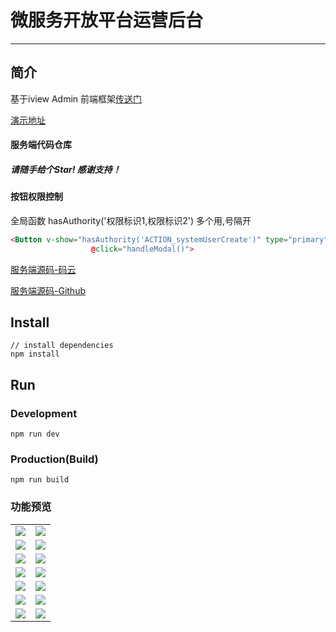 # 微服务开放平台运营后台

---
## 简介
基于iview Admin 前端框架<a href="https://github.com/iview/iview-admin">传送门</a>  
  
<a target="_blank" href="http://39.106.187.125/admin">演示地址</a>
 
#### 服务端代码仓库

##### 请随手给个Star! 感谢支持！


#### 按钮权限控制
 全局函数
 hasAuthority('权限标识1,权限标识2') 多个用,号隔开  
 ```html
 <Button v-show="hasAuthority('ACTION_systemUserCreate')" type="primary"
                   @click="handleModal()">
 ```

<a target="_blank" href="https://gitee.com/liuyadu">服务端源码-码云</a>  

<a target="_blank" href="https://github.com/liuyadu/">服务端源码-Github</a>  

## Install
```bush
// install dependencies
npm install
```
## Run
### Development
```bush
npm run dev
```
### Production(Build)
```bush
npm run build
```
### 功能预览

<table>
	<tr>
      <td><img src="https://images.gitee.com/uploads/images/2019/0328/125654_a85872f7_791541.png"/></td>
      <td><img src="https://images.gitee.com/uploads/images/2019/0328/130140_14d04387_791541.png"/></td>
  </tr>
  <tr>
      <td><img src="https://images.gitee.com/uploads/images/2019/0328/130152_c96b3171_791541.png"/></td>
      <td><img src="https://images.gitee.com/uploads/images/2019/0328/130201_0db637b1_791541.png"/></td>
  </tr>
  <tr>
      <td><img src="https://images.gitee.com/uploads/images/2019/0328/130211_cd9ddb75_791541.png"/></td>
      <td><img src="https://images.gitee.com/uploads/images/2019/0328/130221_2a7981e9_791541.png"/></td>
  </tr>
  <tr>
      <td><img src="https://images.gitee.com/uploads/images/2019/0328/130230_f92ce88a_791541.png"/></td>
      <td><img src="https://images.gitee.com/uploads/images/2019/0328/130242_7a25f1e5_791541.png"/></td>
  </tr>
  <tr>
      <td><img src="https://images.gitee.com/uploads/images/2019/0328/130256_2874fa40_791541.png"/></td>
      <td><img src="https://images.gitee.com/uploads/images/2019/0328/130306_5d533140_791541.png"/></td>
  </tr>
  <tr>
      <td><img src="https://images.gitee.com/uploads/images/2019/0328/130317_8dabaced_791541.png"/></td>
      <td><img src="https://images.gitee.com/uploads/images/2019/0328/130326_da7b3fb4_791541.png"/></td>
  </tr>
  <tr>
      <td><img src="https://images.gitee.com/uploads/images/2019/0328/130335_713a714d_791541.png"/></td>
      <td><img src="https://images.gitee.com/uploads/images/2019/0328/130345_83f2bf83_791541.png"/></td>
  </tr>                                                
</table>
